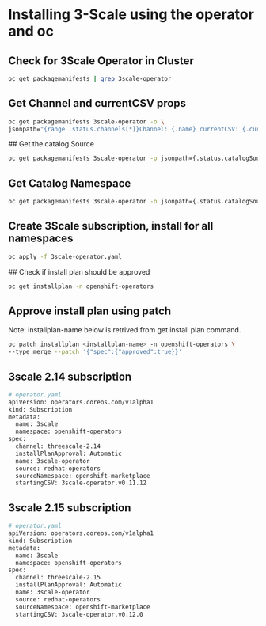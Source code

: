 # Installing 3-Scale using the operator and oc

## Check for 3Scale Operator in Cluster

```bash
oc get packagemanifests | grep 3scale-operator
```

## Get Channel and currentCSV props

```bash
oc get packagemanifests 3scale-operator -o \
jsonpath="{range .status.channels[*]}Channel: {.name} currentCSV: {.currentCSV}{'\n'}{end}"
```

## Get the catalog Source

```bash
oc get packagemanifests 3scale-operator -o jsonpath={.status.catalogSource} ; echo
```

## Get Catalog Namespace

```bash
oc get packagemanifests 3scale-operator -o jsonpath={.status.catalogSourceNamespace} ; echo
```

## Create 3Scale subscription, install for all namespaces

```bash
oc apply -f 3scale-operator.yaml
```

## Check if install plan should be approved

```bash
oc get installplan -n openshift-operators
```

## Approve install plan using patch

Note: installplan-name below is retrived from get install plan command.

```bash
oc patch installplan <installplan-name> -n openshift-operators \
--type merge --patch '{"spec":{"approved":true}}'
```

## 3scale 2.14 subscription

```bash
# operator.yaml
apiVersion: operators.coreos.com/v1alpha1
kind: Subscription
metadata:
  name: 3scale
  namespace: openshift-operators
spec:
  channel: threescale-2.14
  installPlanApproval: Automatic
  name: 3scale-operator
  source: redhat-operators
  sourceNamespace: openshift-marketplace
  startingCSV: 3scale-operator.v0.11.12
```

## 3scale 2.15 subscription

```bash
# operator.yaml
apiVersion: operators.coreos.com/v1alpha1
kind: Subscription
metadata:
  name: 3scale
  namespace: openshift-operators
spec:
  channel: threescale-2.15
  installPlanApproval: Automatic
  name: 3scale-operator
  source: redhat-operators
  sourceNamespace: openshift-marketplace
  startingCSV: 3scale-operator.v0.12.0
```
